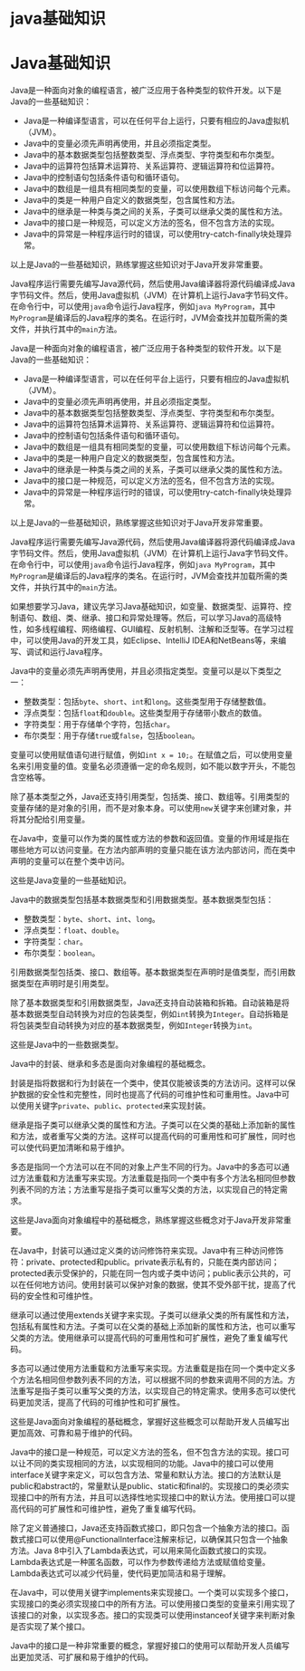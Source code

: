 # java基础知识

# Java基础知识

Java是一种面向对象的编程语言，被广泛应用于各种类型的软件开发。以下是Java的一些基础知识：

- Java是一种编译型语言，可以在任何平台上运行，只要有相应的Java虚拟机（JVM）。
- Java中的变量必须先声明再使用，并且必须指定类型。
- Java中的基本数据类型包括整数类型、浮点类型、字符类型和布尔类型。
- Java中的运算符包括算术运算符、关系运算符、逻辑运算符和位运算符。
- Java中的控制语句包括条件语句和循环语句。
- Java中的数组是一组具有相同类型的变量，可以使用数组下标访问每个元素。
- Java中的类是一种用户自定义的数据类型，包含属性和方法。
- Java中的继承是一种类与类之间的关系，子类可以继承父类的属性和方法。
- Java中的接口是一种规范，可以定义方法的签名，但不包含方法的实现。
- Java中的异常是一种程序运行时的错误，可以使用try-catch-finally块处理异常。

以上是Java的一些基础知识，熟练掌握这些知识对于Java开发非常重要。

Java程序运行需要先编写Java源代码，然后使用Java编译器将源代码编译成Java字节码文件。然后，使用Java虚拟机（JVM）在计算机上运行Java字节码文件。在命令行中，可以使用`java`命令运行Java程序，例如`java MyProgram`，其中`MyProgram`是编译后的Java程序的类名。在运行时，JVM会查找并加载所需的类文件，并执行其中的`main`方法。

Java是一种面向对象的编程语言，被广泛应用于各种类型的软件开发。以下是Java的一些基础知识：

- Java是一种编译型语言，可以在任何平台上运行，只要有相应的Java虚拟机（JVM）。
- Java中的变量必须先声明再使用，并且必须指定类型。
- Java中的基本数据类型包括整数类型、浮点类型、字符类型和布尔类型。
- Java中的运算符包括算术运算符、关系运算符、逻辑运算符和位运算符。
- Java中的控制语句包括条件语句和循环语句。
- Java中的数组是一组具有相同类型的变量，可以使用数组下标访问每个元素。
- Java中的类是一种用户自定义的数据类型，包含属性和方法。
- Java中的继承是一种类与类之间的关系，子类可以继承父类的属性和方法。
- Java中的接口是一种规范，可以定义方法的签名，但不包含方法的实现。
- Java中的异常是一种程序运行时的错误，可以使用try-catch-finally块处理异常。

以上是Java的一些基础知识，熟练掌握这些知识对于Java开发非常重要。

Java程序运行需要先编写Java源代码，然后使用Java编译器将源代码编译成Java字节码文件。然后，使用Java虚拟机（JVM）在计算机上运行Java字节码文件。在命令行中，可以使用`java`命令运行Java程序，例如`java MyProgram`，其中`MyProgram`是编译后的Java程序的类名。在运行时，JVM会查找并加载所需的类文件，并执行其中的`main`方法。

如果想要学习Java，建议先学习Java基础知识，如变量、数据类型、运算符、控制语句、数组、类、继承、接口和异常处理等。然后，可以学习Java的高级特性，如多线程编程、网络编程、GUI编程、反射机制、注解和泛型等。在学习过程中，可以使用Java的开发工具，如Eclipse、IntelliJ IDEA和NetBeans等，来编写、调试和运行Java程序。

Java中的变量必须先声明再使用，并且必须指定类型。变量可以是以下类型之一：

- 整数类型：包括`byte`、`short`、`int`和`long`。这些类型用于存储整数值。
- 浮点类型：包括`float`和`double`。这些类型用于存储带小数点的数值。
- 字符类型：用于存储单个字符，包括`char`。
- 布尔类型：用于存储`true`或`false`，包括`boolean`。

变量可以使用赋值语句进行赋值，例如`int x = 10;`。在赋值之后，可以使用变量名来引用变量的值。变量名必须遵循一定的命名规则，如不能以数字开头，不能包含空格等。

除了基本类型之外，Java还支持引用类型，包括类、接口、数组等。引用类型的变量存储的是对象的引用，而不是对象本身。可以使用`new`关键字来创建对象，并将其分配给引用变量。

在Java中，变量可以作为类的属性或方法的参数和返回值。变量的作用域是指在哪些地方可以访问变量。在方法内部声明的变量只能在该方法内部访问，而在类中声明的变量可以在整个类中访问。

这些是Java变量的一些基础知识。

Java中的数据类型包括基本数据类型和引用数据类型。基本数据类型包括：

- 整数类型：`byte`、`short`、`int`、`long`。
- 浮点类型：`float`、`double`。
- 字符类型：`char`。
- 布尔类型：`boolean`。

引用数据类型包括类、接口、数组等。基本数据类型在声明时是值类型，而引用数据类型在声明时是引用类型。

除了基本数据类型和引用数据类型，Java还支持自动装箱和拆箱。自动装箱是将基本数据类型自动转换为对应的包装类型，例如`int`转换为`Integer`。自动拆箱是将包装类型自动转换为对应的基本数据类型，例如`Integer`转换为`int`。

这些是Java中的一些数据类型。

Java中的封装、继承和多态是面向对象编程的基础概念。

封装是指将数据和行为封装在一个类中，使其仅能被该类的方法访问。这样可以保护数据的安全性和完整性，同时也提高了代码的可维护性和可重用性。Java中可以使用关键字`private`、`public`、`protected`来实现封装。

继承是指子类可以继承父类的属性和方法。子类可以在父类的基础上添加新的属性和方法，或者重写父类的方法。这样可以提高代码的可重用性和可扩展性，同时也可以使代码更加清晰和易于维护。

多态是指同一个方法可以在不同的对象上产生不同的行为。Java中的多态可以通过方法重载和方法重写来实现。方法重载是指同一个类中有多个方法名相同但参数列表不同的方法；方法重写是指子类可以重写父类的方法，以实现自己的特定需求。

这些是Java面向对象编程中的基础概念，熟练掌握这些概念对于Java开发非常重要。

在Java中，封装可以通过定义类的访问修饰符来实现。Java中有三种访问修饰符：private、protected和public。private表示私有的，只能在类内部访问；protected表示受保护的，只能在同一包内或子类中访问；public表示公共的，可以在任何地方访问。使用封装可以保护对象的数据，使其不受外部干扰，提高了代码的安全性和可维护性。

继承可以通过使用extends关键字来实现。子类可以继承父类的所有属性和方法，包括私有属性和方法。子类可以在父类的基础上添加新的属性和方法，也可以重写父类的方法。使用继承可以提高代码的可重用性和可扩展性，避免了重复编写代码。

多态可以通过使用方法重载和方法重写来实现。方法重载是指在同一个类中定义多个方法名相同但参数列表不同的方法，可以根据不同的参数来调用不同的方法。方法重写是指子类可以重写父类的方法，以实现自己的特定需求。使用多态可以使代码更加灵活，提高了代码的可维护性和可扩展性。

这些是Java面向对象编程的基础概念，掌握好这些概念可以帮助开发人员编写出更加高效、可靠和易于维护的代码。

Java中的接口是一种规范，可以定义方法的签名，但不包含方法的实现。接口可以让不同的类实现相同的方法，以实现相同的功能。Java中的接口可以使用interface关键字来定义，可以包含方法、常量和默认方法。接口的方法默认是public和abstract的，常量默认是public、static和final的。实现接口的类必须实现接口中的所有方法，并且可以选择性地实现接口中的默认方法。使用接口可以提高代码的可扩展性和可维护性，避免了重复编写代码。

除了定义普通接口，Java还支持函数式接口，即只包含一个抽象方法的接口。函数式接口可以使用@FunctionalInterface注解来标记，以确保其只包含一个抽象方法。Java 8中引入了Lambda表达式，可以用来简化函数式接口的实现。Lambda表达式是一种匿名函数，可以作为参数传递给方法或赋值给变量。Lambda表达式可以减少代码量，使代码更加简洁和易于理解。

在Java中，可以使用关键字implements来实现接口。一个类可以实现多个接口，实现接口的类必须实现接口中的所有方法。可以使用接口类型的变量来引用实现了该接口的对象，以实现多态。接口的实现类可以使用instanceof关键字来判断对象是否实现了某个接口。

Java中的接口是一种非常重要的概念，掌握好接口的使用可以帮助开发人员编写出更加灵活、可扩展和易于维护的代码。